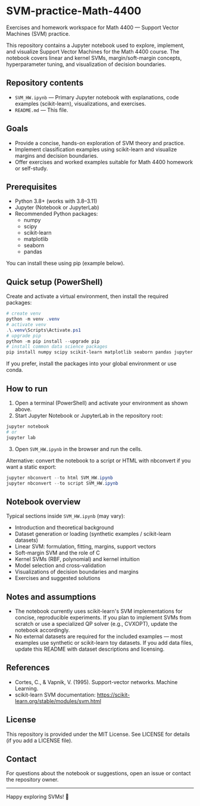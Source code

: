 # SVM-practice-Math-4400

Exercises and homework workspace for Math 4400 — Support Vector Machines (SVM) practice.

This repository contains a Jupyter notebook used to explore, implement, and visualize Support Vector Machines for the Math 4400 course. The notebook covers linear and kernel SVMs, margin/soft-margin concepts, hyperparameter tuning, and visualization of decision boundaries.

## Repository contents

- `SVM_HW.ipynb` — Primary Jupyter notebook with explanations, code examples (scikit-learn), visualizations, and exercises.
- `README.md` — This file.

## Goals

- Provide a concise, hands-on exploration of SVM theory and practice.
- Implement classification examples using scikit-learn and visualize margins and decision boundaries.
- Offer exercises and worked examples suitable for Math 4400 homework or self-study.

## Prerequisites

- Python 3.8+ (works with 3.8–3.11)
- Jupyter (Notebook or JupyterLab)
- Recommended Python packages:
	- numpy
	- scipy
	- scikit-learn
	- matplotlib
	- seaborn
	- pandas

You can install these using pip (example below).

## Quick setup (PowerShell)

Create and activate a virtual environment, then install the required packages:

```powershell
# create venv
python -m venv .venv
# activate venv
.\.venv\Scripts\Activate.ps1
# upgrade pip
python -m pip install --upgrade pip
# install common data science packages
pip install numpy scipy scikit-learn matplotlib seaborn pandas jupyter
```

If you prefer, install the packages into your global environment or use conda.

## How to run

1. Open a terminal (PowerShell) and activate your environment as shown above.
2. Start Jupyter Notebook or JupyterLab in the repository root:

```powershell
jupyter notebook
# or
jupyter lab
```

3. Open `SVM_HW.ipynb` in the browser and run the cells.

Alternative: convert the notebook to a script or HTML with nbconvert if you want a static export:

```powershell
jupyter nbconvert --to html SVM_HW.ipynb
jupyter nbconvert --to script SVM_HW.ipynb
```

## Notebook overview

Typical sections inside `SVM_HW.ipynb` (may vary):

- Introduction and theoretical background
- Dataset generation or loading (synthetic examples / scikit-learn datasets)
- Linear SVM: formulation, fitting, margins, support vectors
- Soft-margin SVM and the role of C
- Kernel SVMs (RBF, polynomial) and kernel intuition
- Model selection and cross-validation
- Visualizations of decision boundaries and margins
- Exercises and suggested solutions

## Notes and assumptions

- The notebook currently uses scikit-learn's SVM implementations for concise, reproducible experiments. If you plan to implement SVMs from scratch or use a specialized QP solver (e.g., CVXOPT), update the notebook accordingly.
- No external datasets are required for the included examples — most examples use synthetic or scikit-learn toy datasets. If you add data files, update this README with dataset descriptions and licensing.

## References

- Cortes, C., & Vapnik, V. (1995). Support-vector networks. Machine Learning.
- scikit-learn SVM documentation: https://scikit-learn.org/stable/modules/svm.html

## License

This repository is provided under the MIT License. See LICENSE for details (if you add a LICENSE file).

## Contact

For questions about the notebook or suggestions, open an issue or contact the repository owner.

---

Happy exploring SVMs! 🚀

